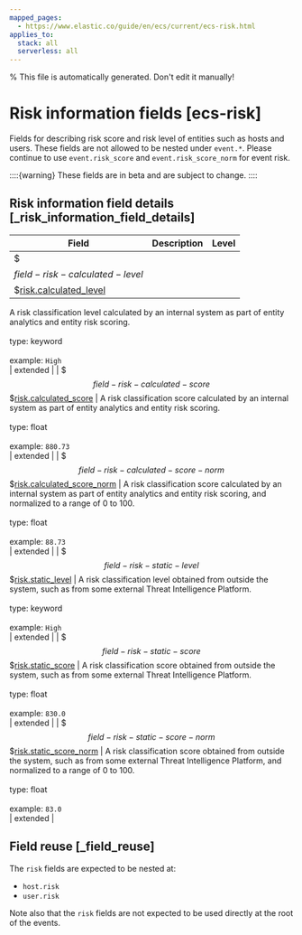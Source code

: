 ```yaml
---
mapped_pages:
  - https://www.elastic.co/guide/en/ecs/current/ecs-risk.html
applies_to:
  stack: all
  serverless: all
---
```

% This file is automatically generated. Don't edit it manually!

# Risk information fields [ecs-risk]

Fields for describing risk score and risk level of entities such as hosts and users. These fields are not allowed to be nested under `event.*`. Please continue to use `event.risk_score` and `event.risk_score_norm` for event risk.

::::{warning}
These fields are in beta and are subject to change.
::::

## Risk information field details [_risk_information_field_details]

| Field | Description | Level |
| --- | --- | --- |
| $$$field-risk-calculated-level$$$[risk.calculated_level](#field-risk-calculated-level) |
A risk classification level calculated by an internal system as part of entity analytics and entity risk scoring.<br><br>type: keyword<br><br>
example: `High`<br> | extended |
| $$$field-risk-calculated-score$$$[risk.calculated_score](#field-risk-calculated-score) |
A risk classification score calculated by an internal system as part of entity analytics and entity risk scoring.<br><br>type: float<br><br>
example: `880.73`<br> | extended |
| $$$field-risk-calculated-score-norm$$$[risk.calculated_score_norm](#field-risk-calculated-score-norm) |
A risk classification score calculated by an internal system as part of entity analytics and entity risk scoring, and normalized to a range of 0 to 100.<br><br>type: float<br><br>
example: `88.73`<br> | extended |
| $$$field-risk-static-level$$$[risk.static_level](#field-risk-static-level) |
A risk classification level obtained from outside the system, such as from some external Threat Intelligence Platform.<br><br>type: keyword<br><br>
example: `High`<br> | extended |
| $$$field-risk-static-score$$$[risk.static_score](#field-risk-static-score) |
A risk classification score obtained from outside the system, such as from some external Threat Intelligence Platform.<br><br>type: float<br><br>
example: `830.0`<br> | extended |
| $$$field-risk-static-score-norm$$$[risk.static_score_norm](#field-risk-static-score-norm) |
A risk classification score obtained from outside the system, such as from some external Threat Intelligence Platform, and normalized to a range of 0 to 100.<br><br>type: float<br><br>
example: `83.0`<br> | extended |

## Field reuse [_field_reuse]

The `risk` fields are expected to be nested at:

* `host.risk`
* `user.risk`

Note also that the `risk` fields are not expected to be used directly at the root of the events.
